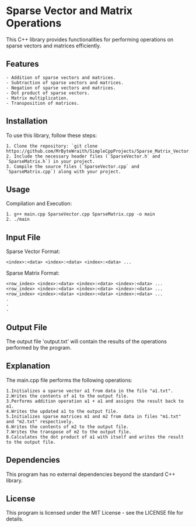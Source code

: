 # Sparse Vector and Matrix Operations

This C++ library provides functionalities for performing operations on sparse vectors and matrices efficiently.



## Features
	- Addition of sparse vectors and matrices.
	- Subtraction of sparse vectors and matrices.
	- Negation of sparse vectors and matrices.
	- Dot product of sparse vectors.
	- Matrix multiplication.
	- Transposition of matrices.



## Installation

To use this library, follow these steps:

	1. Clone the repository: `git clone https://github.com/MrByteWraith/SimpleCppProjects/Sparse_Matrix_Vector.git`
	2. Include the necessary header files (`SparseVector.h` and `SparseMatrix.h`) in your project.
	3. Compile the source files (`SparseVector.cpp` and `SparseMatrix.cpp`) along with your project.



## Usage

Compilation and Execution:

	1. g++ main.cpp SparseVector.cpp SparseMatrix.cpp -o main
	2. ./main


## Input File

Sparse Vector Format:

	<index>:<data> <index>:<data> <index>:<data> ...

Sparse Matrix Format:

	<row_index> <index>:<data> <index>:<data> <index>:<data> ...
	<row_index> <index>:<data> <index>:<data> <index>:<data> ...
	<row_index> <index>:<data> <index>:<data> <index>:<data> ...
	.
	.
	.


## Output File

The output file 'output.txt' will contain the results of the operations performed by the program.
	


## Explanation

The main.cpp file performs the following operations:

	1.Initializes a sparse vector a1 from data in the file "a1.txt".
	2.Writes the contents of a1 to the output file.
	3.Performs addition operation a1 + a1 and assigns the result back to a1.
	4.Writes the updated a1 to the output file.
	5.Initializes sparse matrices m1 and m2 from data in files "m1.txt" and "m2.txt" respectively.
	6.Writes the contents of m2 to the output file.
	7.Writes the transpose of m2 to the output file.
	8.Calculates the dot product of a1 with itself and writes the result to the output file.



## Dependencies

This program has no external dependencies beyond the standard C++ library.



## License
This program is licensed under the MIT License - see the LICENSE file for details.
